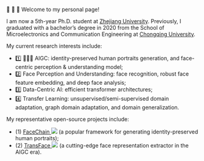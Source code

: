 <!-- 加点表情包,直接复制图片即可  https://github.com/guodongxiaren/README/blob/master/emoji.md?tdsourcetag=s_pcqq_aiomsg -->

🙌 🙌 🙌 Welcome to my personal page!

I am now a 5th-year Ph.D. student at [Zhejiang University](https://www.zju.edu.cn/).
Previously, I graduated with a bachelor’s degree in 2020 from the School of Microelectronics and Communication Engineering at [Chongqing University](https://www.cqu.edu.cn/).


My current research interests include:
- 1️⃣ 🌟🌟🌟 AIGC: identity-preserved human portraits generation, and face-centric perception & understanding model;
- 2️⃣ Face Perception and Understanding: face recognition, robust face feature embedding, and deep face analysis;
- 3️⃣ Data-Centric AI: efficient transformer architectures;
- 4️⃣ Transfer Learning: unsupervised/semi-supervised domain adaptation, graph domain adaptation, and domain generalization.


My representative open-source projects include:  
- (1) [FaceChain ![](https://img.shields.io/github/stars/modelscope/FaceChain?style=social&label=Stars)](https://github.com/modelscope/facechain) (a popular framework for generating identity-preserved human portraits); 
- (2) [TransFace ![](https://img.shields.io/github/stars/DanJun6737/TransFace?style=social&label=Stars)](https://github.com/DanJun6737/TransFace) (a cutting-edge face representation extractor in the AIGC era).


<!-- My research interest includes neural machine translation and computer vision. I have published more than 100 papers at the top international AI conferences with total <a href='https://scholar.google.com/citations?user=DhtAFkwAAAAJ'>google scholar citations <strong><span id='total_cit'>260000+</span></strong></a> (You can also use google scholar badge <a href='https://scholar.google.com/citations?user=DhtAFkwAAAAJ'><img src="https://img.shields.io/endpoint?url={{ url | url_encode }}&logo=Google%20Scholar&labelColor=f6f6f6&color=9cf&style=flat&label=citations"></a>). -->
